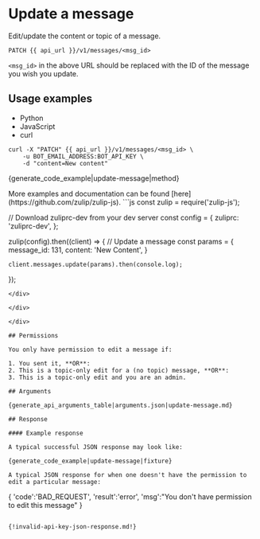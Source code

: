 # Update a message

Edit/update the content or topic of a message.

`PATCH {{ api_url }}/v1/messages/<msg_id>`

`<msg_id>` in the above URL should be replaced with the ID of the
message you wish you update.

## Usage examples
<div class="code-section" markdown="1">
<ul class="nav">
<li data-language="python">Python</li>
<li data-language="javascript">JavaScript</li>
<li data-language="curl">curl</li>
</ul>
<div class="blocks">

<div data-language="curl" markdown="1">

```
curl -X "PATCH" {{ api_url }}/v1/messages/<msg_id> \
    -u BOT_EMAIL_ADDRESS:BOT_API_KEY \
    -d "content=New content"
```
</div>

<div data-language="python" markdown="1">

{generate_code_example|update-message|method}

</div>

<div data-language="javascript" markdown="1">
More examples and documentation can be found [here](https://github.com/zulip/zulip-js).
```js
const zulip = require('zulip-js');

// Download zuliprc-dev from your dev server
const config = {
    zuliprc: 'zuliprc-dev',
};

zulip(config).then((client) => {
    // Update a message
    const params = {
        message_id: 131,
        content: 'New Content',
    }

    client.messages.update(params).then(console.log);
});
```
</div>

</div>

</div>

## Permissions

You only have permission to edit a message if:

1. You sent it, **OR**:
2. This is a topic-only edit for a (no topic) message, **OR**:
3. This is a topic-only edit and you are an admin.

## Arguments

{generate_api_arguments_table|arguments.json|update-message.md}

## Response

#### Example response

A typical successful JSON response may look like:

{generate_code_example|update-message|fixture}

A typical JSON response for when one doesn't have the permission to
edit a particular message:

```
{
    'code':'BAD_REQUEST',
    'result':'error',
    'msg':"You don't have permission to edit this message"
}
```

{!invalid-api-key-json-response.md!}
